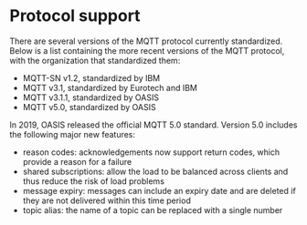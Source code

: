 # Protocol support

There are several versions of the MQTT protocol currently standardized.
Below is a list containing the more recent versions of the MQTT protocol,
with the organization that standardized them:

- MQTT-SN v1.2, standardized by IBM
- MQTT v3.1, standardized by Eurotech and IBM
- MQTT v3.1.1, standardized by OASIS
- MQTT v5.0, standardized by OASIS

In 2019, OASIS released the official MQTT 5.0 standard.
Version 5.0 includes the following major new features:

- reason codes: acknowledgements now support return codes, which provide a reason for a failure
- shared subscriptions: allow the load to be balanced across clients and thus reduce the risk of load problems
- message expiry: messages can include an expiry date and are deleted if they are not delivered within this time period
- topic alias: the name of a topic can be replaced with a single number


